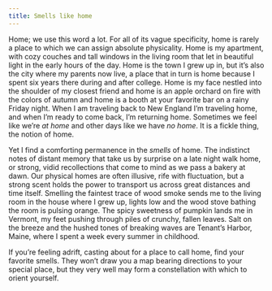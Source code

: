 ```yaml
---
title: Smells like home
---
```


Home; we use this word a lot. For all of its vague specificity, home is rarely a
place to which we can assign absolute physicality. Home is my apartment, with
cozy couches and tall windows in the living room that let in beautiful light in
the early hours of the day. Home is the town I grew up in, but it’s also the
city where my parents now live, a place that in turn is home because I spent six
years there during and after college. Home is my face nestled into the shoulder
of my closest friend and home is an apple orchard on fire with the colors of
autumn and home is a booth at your favorite bar on a rainy Friday night. When I
am traveling back to New England I’m traveling home, and when I’m ready to come
back, I’m returning home. Sometimes we feel like we’re *at home* and other days
like we have *no home*. It is a fickle thing, the notion of home.

Yet I find a comforting permanence in the *smells* of home. The indistinct notes
of distant memory that take us by surprise on a late night walk home, or strong,
vidid recollections that come to mind as we pass a bakery at dawn. Our physical
homes are often illusive, rife with fluctuation, but a strong scent holds the
power to transport us across great distances and time itself. Smelling the
faintest trace of wood smoke sends me to the living room in the house where I
grew up, lights low and the wood stove bathing the room is pulsing orange. The
spicy sweetness of pumpkin lands me in Vermont, my feet pushing through piles of
crunchy, fallen leaves. Salt on the breeze and the hushed tones of breaking
waves are Tenant’s Harbor, Maine, where I spent a week every summer in
childhood.

If you’re feeling adrift, casting about for a place to call home, find your
favorite smells. They won’t draw you a map bearing directions to your special
place, but they very well may form a constellation with which to orient
yourself.